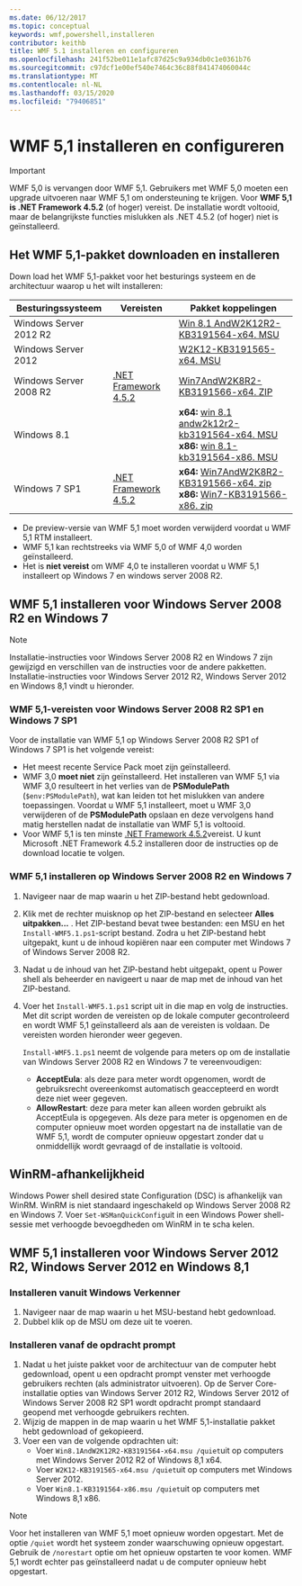 ```yaml
---
ms.date: 06/12/2017
ms.topic: conceptual
keywords: wmf,powershell,installeren
contributor: keithb
title: WMF 5.1 installeren en configureren
ms.openlocfilehash: 241f52be011e1afc87d25c9a934db0c1e0361b76
ms.sourcegitcommit: c97dcf1e00ef540e7464c36c88f841474060044c
ms.translationtype: MT
ms.contentlocale: nl-NL
ms.lasthandoff: 03/15/2020
ms.locfileid: "79406851"
---
```

# <a name="install-and-configure-wmf-51"></a>WMF 5,1 installeren en configureren

> [!IMPORTANT]
> WMF 5,0 is vervangen door WMF 5,1. Gebruikers met WMF 5,0 moeten een upgrade uitvoeren naar WMF 5,1 om ondersteuning te krijgen.
> Voor **WMF 5,1 is .NET Framework 4.5.2** (of hoger) vereist. De installatie wordt voltooid, maar de belangrijkste functies mislukken als .NET 4.5.2 (of hoger) niet is geïnstalleerd.

## <a name="download-and-install-the-wmf-51-package"></a>Het WMF 5,1-pakket downloaden en installeren

Down load het WMF 5,1-pakket voor het besturings systeem en de architectuur waarop u het wilt installeren:

| Besturingssysteem       | Vereisten           | Pakket koppelingen                          |
|------------------------|-------------------------|----------------------------------------|
| Windows Server 2012 R2 |                         | [Win 8.1 AndW2K12R2-KB3191564-x64. MSU][] |
| Windows Server 2012    |                         | [W2K12-KB3191565-x64. MSU][]            |
| Windows Server 2008 R2 | [.NET Framework 4.5.2][]| [Win7AndW2K8R2-KB3191566-x64. ZIP][]    |
| Windows 8.1            |                         | **x64:** [win 8.1 andw2k12r2-kb3191564-x64. MSU][]</br>**x86:** [win 8.1-kb3191564-x86. MSU][] |
| Windows 7 SP1          | [.NET Framework 4.5.2][]| **x64:** [Win7AndW2K8R2-KB3191566-x64. zip][]</br>**x86:** [Win7-KB3191566-x86. zip][] |

[.NET Framework 4.5.2]: https://www.microsoft.com/download/details.aspx?id=42642
[W2K12-KB3191565-x64. MSU]: https://go.microsoft.com/fwlink/?linkid=839513
[Win7-KB3191566-x86. ZIP]: https://go.microsoft.com/fwlink/?linkid=839522
[Win7AndW2K8R2-KB3191566-x64. ZIP]: https://go.microsoft.com/fwlink/?linkid=839523
[Win 8.1-KB3191564-x86. MSU]: https://go.microsoft.com/fwlink/?linkid=839521
[Win 8.1 AndW2K12R2-KB3191564-x64. MSU]: https://go.microsoft.com/fwlink/?linkid=839516

- De preview-versie van WMF 5,1 moet worden verwijderd voordat u WMF 5,1 RTM installeert.
- WMF 5,1 kan rechtstreeks via WMF 5,0 of WMF 4,0 worden geïnstalleerd.
- Het is **niet vereist** om WMF 4,0 te installeren voordat u WMF 5,1 installeert op Windows 7 en windows server 2008 R2.

## <a name="install-wmf-51-for-windows-server-2008-r2-and-windows-7"></a>WMF 5,1 installeren voor Windows Server 2008 R2 en Windows 7

> [!NOTE]
> Installatie-instructies voor Windows Server 2008 R2 en Windows 7 zijn gewijzigd en verschillen van de instructies voor de andere pakketten. Installatie-instructies voor Windows Server 2012 R2, Windows Server 2012 en Windows 8,1 vindt u hieronder.

### <a name="wmf-51-prerequisites-for-windows-server-2008-r2-sp1-and-windows-7-sp1"></a>WMF 5,1-vereisten voor Windows Server 2008 R2 SP1 en Windows 7 SP1

Voor de installatie van WMF 5,1 op Windows Server 2008 R2 SP1 of Windows 7 SP1 is het volgende vereist:

- Het meest recente Service Pack moet zijn geïnstalleerd.
- WMF 3,0 **moet niet** zijn geïnstalleerd. Het installeren van WMF 5,1 via WMF 3,0 resulteert in het verlies van de **PSModulePath** (`$env:PSModulePath`), wat kan leiden tot het mislukken van andere toepassingen. Voordat u WMF 5,1 installeert, moet u WMF 3,0 verwijderen of de **PSModulePath** opslaan en deze vervolgens hand matig herstellen nadat de installatie van WMF 5,1 is voltooid.
- Voor WMF 5,1 is ten minste [.NET Framework 4.5.2](https://www.microsoft.com/download/details.aspx?id=42642)vereist.
  U kunt Microsoft .NET Framework 4.5.2 installeren door de instructies op de download locatie te volgen.

### <a name="installing-wmf-51-on-windows-server-2008-r2-and-windows-7"></a>WMF 5,1 installeren op Windows Server 2008 R2 en Windows 7

1. Navigeer naar de map waarin u het ZIP-bestand hebt gedownload.

2. Klik met de rechter muisknop op het ZIP-bestand en selecteer **Alles uitpakken...** . Het ZIP-bestand bevat twee bestanden: een MSU en het `Install-WMF5.1.ps1`-script bestand. Zodra u het ZIP-bestand hebt uitgepakt, kunt u de inhoud kopiëren naar een computer met Windows 7 of Windows Server 2008 R2.

3. Nadat u de inhoud van het ZIP-bestand hebt uitgepakt, opent u Power shell als beheerder en navigeert u naar de map met de inhoud van het ZIP-bestand.

4. Voer het `Install-WMF5.1.ps1` script uit in die map en volg de instructies. Met dit script worden de vereisten op de lokale computer gecontroleerd en wordt WMF 5,1 geïnstalleerd als aan de vereisten is voldaan. De vereisten worden hieronder weer gegeven.

   `Install-WMF5.1.ps1` neemt de volgende para meters op om de installatie van Windows Server 2008 R2 en Windows 7 te vereenvoudigen:

   - **AcceptEula**: als deze para meter wordt opgenomen, wordt de gebruiksrecht overeenkomst automatisch geaccepteerd en wordt deze niet weer gegeven.
   - **AllowRestart**: deze para meter kan alleen worden gebruikt als AcceptEula is opgegeven. Als deze para meter is opgenomen en de computer opnieuw moet worden opgestart na de installatie van de WMF 5,1, wordt de computer opnieuw opgestart zonder dat u onmiddellijk wordt gevraagd of de installatie is voltooid.

## <a name="winrm-dependency"></a>WinRM-afhankelijkheid

Windows Power shell desired state Configuration (DSC) is afhankelijk van WinRM. WinRM is niet standaard ingeschakeld op Windows Server 2008 R2 en Windows 7. Voer `Set-WSManQuickConfig`uit in een Windows Power shell-sessie met verhoogde bevoegdheden om WinRM in te scha kelen.

## <a name="install-wmf-51-for-windows-server-2012-r2-windows-server-2012-and-windows-81"></a>WMF 5,1 installeren voor Windows Server 2012 R2, Windows Server 2012 en Windows 8,1

### <a name="install-from-windows-file-explorer"></a>Installeren vanuit Windows Verkenner

1. Navigeer naar de map waarin u het MSU-bestand hebt gedownload.
2. Dubbel klik op de MSU om deze uit te voeren.

### <a name="installing-from-the-command-prompt"></a>Installeren vanaf de opdracht prompt

1. Nadat u het juiste pakket voor de architectuur van de computer hebt gedownload, opent u een opdracht prompt venster met verhoogde gebruikers rechten (als administrator uitvoeren). Op de Server Core-installatie opties van Windows Server 2012 R2, Windows Server 2012 of Windows Server 2008 R2 SP1 wordt opdracht prompt standaard geopend met verhoogde gebruikers rechten.
2. Wijzig de mappen in de map waarin u het WMF 5,1-installatie pakket hebt gedownload of gekopieerd.
3. Voer een van de volgende opdrachten uit:
   - Voer `Win8.1AndW2K12R2-KB3191564-x64.msu /quiet`uit op computers met Windows Server 2012 R2 of Windows 8,1 x64.
   - Voer `W2K12-KB3191565-x64.msu /quiet`uit op computers met Windows Server 2012.
   - Voer `Win8.1-KB3191564-x86.msu /quiet`uit op computers met Windows 8,1 x86.

> [!NOTE]
> Voor het installeren van WMF 5,1 moet opnieuw worden opgestart. Met de optie `/quiet` wordt het systeem zonder waarschuwing opnieuw opgestart. Gebruik de `/norestart` optie om het opnieuw opstarten te voor komen. WMF 5,1 wordt echter pas geïnstalleerd nadat u de computer opnieuw hebt opgestart.
